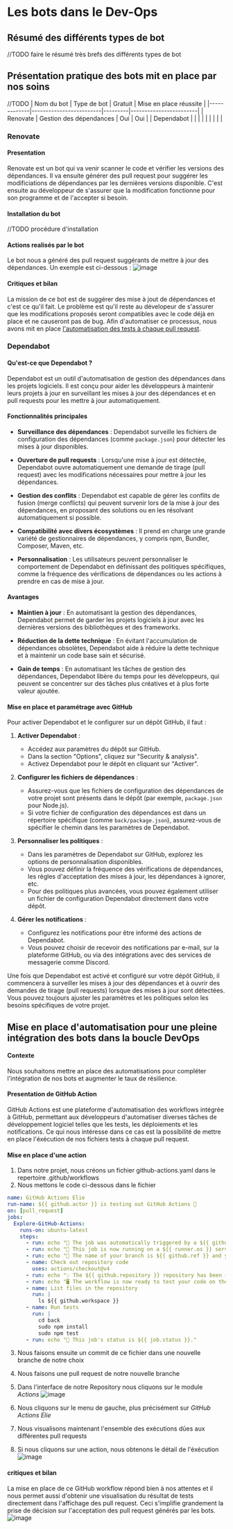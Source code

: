 # Les bots dans le Dev-Ops

## Résumé des différents types de bot
//TODO faire le résumé très brefs des différents types de bot

## Présentation pratique des bots mit en place par nos soins 
//TODO
| Nom du bot  | Type de bot             | Gratuit | Mise en place réussite |
|-------------|-------------------------|---------|------------------------|
| Renovate    | Gestion des dépendances | Oui     | Oui                    |
| Dependabot  |                         |         |                        |
|             |                         |         |                        |

### Renovate
#### Presentation
Renovate est un bot qui va venir scanner le code et vérifier les versions des dépendances. Il va ensuite générer des pull request pour suggérer les modificiations de dépendances par les dernières versions disponible. C'est ensuite au développeur de s'assurer que la modification fonctionne pour son programme et de l'accepter si besoin.
#### Installation du bot
//TODO procédure d'installation
#### Actions realisés par le bot
Le bot nous a généré des pull request suggérants de mettre à jour des dépendances.
Un exemple est ci-dessous :
![image](https://github.com/ESIR2-S8-DevOps/devops/assets/49646276/0863419e-f6f7-43c1-a711-b2fd470d75b1)

#### Critiques et bilan
La mission de ce bot est de suggérer des mise à jout de dépendances et c'est ce qu'il fait. Le problème est qu'il reste au dévelopeur de s'assurer que les modifications proposés seront compatibles avec le code déjà en place et ne causeront pas de bug. Afin d'automatiser ce processus, nous avons mit en place [l'automatisation des tests à chaque pull request](#Mise-en-place-d'automatisation-pour-une-pleine-intégration-des-bots-dans-la-boucle-DevOps).

### Dependabot
#### Qu'est-ce que Dependabot ?
Dependabot est un outil d'automatisation de gestion des dépendances dans les projets logiciels. Il est conçu pour aider les développeurs à maintenir leurs projets à jour en surveillant les mises à jour des dépendances et en pull requests pour les mettre à jour automatiquement.

#### Fonctionnalités principales

- **Surveillance des dépendances** : Dependabot surveille les fichiers de configuration des dépendances (comme `package.json`) pour détecter les mises à jour disponibles.

- **Ouverture de pull requests** : Lorsqu'une mise à jour est détectée, Dependabot ouvre automatiquement une demande de tirage (pull request) avec les modifications nécessaires pour mettre à jour les dépendances.

- **Gestion des conflits** : Dependabot est capable de gérer les conflits de fusion (merge conflicts) qui peuvent survenir lors de la mise à jour des dépendances, en proposant des solutions ou en les résolvant automatiquement si possible.

- **Compatibilité avec divers écosystèmes** : Il prend en charge une grande variété de gestionnaires de dépendances, y compris npm, Bundler, Composer, Maven, etc.

- **Personnalisation** : Les utilisateurs peuvent personnaliser le comportement de Dependabot en définissant des politiques spécifiques, comme la fréquence des vérifications de dépendances ou les actions à prendre en cas de mise à jour.

#### Avantages

- **Maintien à jour** : En automatisant la gestion des dépendances, Dependabot permet de garder les projets logiciels à jour avec les dernières versions des bibliothèques et des frameworks.

- **Réduction de la dette technique** : En évitant l'accumulation de dépendances obsolètes, Dependabot aide à réduire la dette technique et à maintenir un code base sain et sécurisé.

- **Gain de temps** : En automatisant les tâches de gestion des dépendances, Dependabot libère du temps pour les développeurs, qui peuvent se concentrer sur des tâches plus créatives et à plus forte valeur ajoutée.

#### Mise en place et paramétrage avec GitHub

Pour activer Dependabot et le configurer sur un dépôt GitHub, il faut :

1. **Activer Dependabot** :
   - Accédez aux paramètres du dépôt sur GitHub.
   - Dans la section "Options", cliquez sur "Security & analysis".
   - Activez Dependabot pour le dépôt en cliquant sur "Activer".

2. **Configurer les fichiers de dépendances** :
   - Assurez-vous que les fichiers de configuration des dépendances de votre projet sont présents dans le dépôt (par exemple, `package.json` pour Node.js).
   - Si votre fichier de configuration des dépendances est dans un répertoire spécifique (comme `back/package.json`), assurez-vous de spécifier le chemin dans les paramètres de Dependabot.

3. **Personnaliser les politiques** :
   - Dans les paramètres de Dependabot sur GitHub, explorez les options de personnalisation disponibles.
   - Vous pouvez définir la fréquence des vérifications de dépendances, les règles d'acceptation des mises à jour, les dépendances à ignorer, etc.
   - Pour des politiques plus avancées, vous pouvez également utiliser un fichier de configuration Dependabot directement dans votre dépôt.

4. **Gérer les notifications** :
   - Configurez les notifications pour être informé des actions de Dependabot.
   - Vous pouvez choisir de recevoir des notifications par e-mail, sur la plateforme GitHub, ou via des intégrations avec des services de messagerie comme Discord.

Une fois que Dependabot est activé et configuré sur votre dépôt GitHub, il commencera à surveiller les mises à jour des dépendances et à ouvrir des demandes de tirage (pull requests) lorsque des mises à jour sont détectées. Vous pouvez toujours ajuster les paramètres et les politiques selon les besoins spécifiques de votre projet.


## Mise en place d'automatisation pour une pleine intégration des bots dans la boucle DevOps
#### Contexte
Nous souhaitons mettre an place des automatisations pour compléter l'intégration de nos bots et augmenter le taux de résilience.
#### Presentation de GitHub Action
GitHub Actions est une plateforme d'automatisation des workflows intégrée à GitHub, permettant aux développeurs d'automatiser diverses tâches de développement logiciel telles que les tests, les déploiements et les notifications. Ce qui nous intéresse dans ce cas est la possibilité de mettre en place l'éxécution de nos fichiers tests à chaque pull request.
#### Mise en place d'une action
1. Dans notre projet, nous créons un fichier github-actions.yaml dans le repertoire .github/workflows
2. Nous mettons le code ci-dessous dans le fichier
```yaml
name: GitHub Actions Elie
run-name: ${{ github.actor }} is testing out GitHub Actions 🚀
on: [pull_request]
jobs:
  Explore-GitHub-Actions:
    runs-on: ubuntu-latest
    steps:
      - run: echo "🎉 The job was automatically triggered by a ${{ github.event_name }} event."
      - run: echo "🐧 This job is now running on a ${{ runner.os }} server hosted by GitHub!"
      - run: echo "🔎 The name of your branch is ${{ github.ref }} and your repository is ${{ github.repository }}."
      - name: Check out repository code
        uses: actions/checkout@v4
      - run: echo "💡 The ${{ github.repository }} repository has been cloned to the runner."
      - run: echo "🖥️ The workflow is now ready to test your code on the runner."
      - name: List files in the repository
        run: |
          ls ${{ github.workspace }}
      - name: Run tests
        run: |
          cd back
          sudo npm install
          sudo npm test
      - run: echo "🍏 This job's status is ${{ job.status }}."
```
3. Nous faisons ensuite un commit de ce fichier dans une nouvelle branche de notre choix
4. Nous faisons une pull request de notre nouvelle branche
5. Dans l'interface de notre Repository nous cliquons sur le module *Actions*
   ![image](https://github.com/ESIR2-S8-DevOps/devops/assets/49646276/d6948d5f-eaeb-48db-a898-9cea26cfc3e5)

7. Nous cliquons sur le menu de gauche, plus précisément sur *GitHub Actions Elie*
8. Nous visualisons maintenant l'ensemble des exécutions dûes aux différentes pull requests
9. Si nous cliquons sur une action, nous obtenons le détail de l'éxécution
   ![image](https://github.com/ESIR2-S8-DevOps/devops/assets/49646276/5f895f39-fae7-4260-9db7-96bc4f1681a0)

#### critiques et bilan
La mise en place de ce GitHub workflow répond bien à nos attentes et il nous permet aussi d'obtenir une visualisation du résultat de tests directement dans l'affichage des pull request. Ceci s'implifie grandement la prise de décision sur l'acceptation des pull request générés par les bots.
![image](https://github.com/ESIR2-S8-DevOps/devops/assets/49646276/a5dae8ae-9e86-4eba-9279-a3846a72d12f)


